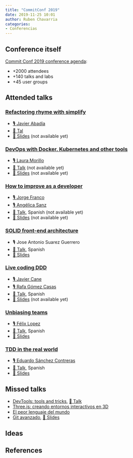 ```yaml
---
title: "CommitConf 2019"
date: 2019-11-25 10:01
author: Ruben Chavarria
categories:
- Conferencias
---
```


## Conference itself

[Commit Conf 2019 conference agenda](https://t3chfest.uc3m.es/2019/programa/):

- +2000 attendees
- +140 talks and labs
- +45 user groups

<!-- more -->

## Attended talks

### [Refactoring rhyme with simplify](https://www.koliseo.com/events/commit-2019/r4p/5106829466009600/agenda#/5690945286701056/5682927522283520)

- [🎙️ Javier Abadía](https://twitter.com/javierabadia)
- [🎥 Tal](https://www.youtube.com/watch?v=ihu6sEbWHFE&t=4617)
- [📝 Slides](link) (not available yet)

### [DevOps with Docker, Kubernetes and other tools](https://www.koliseo.com/events/commit-2019/r4p/5106829466009600/agenda#/5690945286701056/5667812190191616)

- [🎙️ Laura Morillo](https://twitter.com/Laura_Morillo)
- [🎥 Talk](link) (not available yet)
- [📝 Slides](link) (not available yet)

### [How to improve as a developer](https://www.koliseo.com/events/commit-2019/r4p/5106829466009600/agenda#/5690945286701056/5729000374665216)

- [🎙️ Jorge Franco](https://twitter.com/jfrancoleza)
- [🎙️ Angélica Sanz](link)
- [🎥 Talk](link), Spanish (not available yet)
- [📝 Slides](link) (not available yet)

### [SOLID front-end architecture](https://www.koliseo.com/events/commit-2019/r4p/5106829466009600/agenda#/5690945286701056/5702151527464960)

- 🎙️ Jose Antonio Suarez Guerrero
- [🎥 Talk](https://www.youtube.com/watch?v=xxFvMF5j99o&t=13525), Spanish
- [📝 Slides](https://speakerdeck.com/albarian/solid-frontend-architecture-do-we-need-it-yes-for-commit-conf-19)

### [Live coding DDD](https://www.koliseo.com/events/commit-2019/r4p/5106829466009600/agenda#/5137837183729664/5151916791169024)

- [🎙️ Javier Cane](https://twitter.com/JavierCane)
- [🎙️ Rafa Gómez Casas](https://twitter.com/rafaoe)
- [🎥 Talk](https://www.youtube.com/watch?v=YVxTSht-zc0&t=4180), Spanish
- [📝 Slides](link) (not available yet)

### [Unbiasing teams](https://www.koliseo.com/events/commit-2019/r4p/5106829466009600/agenda#/5137837183729664/5716886352297984)

- [🎙️ Félix Lopez](https://twitter.com/flopezluis)
- [🎥 Talk](https://www.youtube.com/watch?v=cITVtXublBg&t=13659), Spanish
- [📝 Slides](link)

### [TDD in the real world](https://www.koliseo.com/events/commit-2019/r4p/5106829466009600/agenda#/5137837183729664/5701249852768256)

- [🎙️ Eduardo Sánchez Contreras](https://twitter.com/edusanchezcon)
- [🎥 Talk](https://www.youtube.com/watch?v=cITVtXublBg&t=21272), Spanish
- [📝 Slides](link)

## Missed talks

- [DevTools: tools and tricks](https://www.koliseo.com/events/commit-2019/r4p/5106829466009600/agenda#/5137837183729664/5754544893984768),
[🎥 Talk](https://www.youtube.com/watch?v=cITVtXublBg&t=24578‬)
- [Three.js: creando entornos interactivos en 3D](https://www.koliseo.com/events/commit-2019/r4p/5106829466009600/agenda#/5137837183729664/5690357815705600)
- [El peor lenguaje del mundo](https://www.koliseo.com/events/commit-2019/r4p/5106829466009600/agenda#/5137837183729664/5640221722935296)
- [Git avanzado](https://www.koliseo.com/events/commit-2019/r4p/5106829466009600/agenda#/5137837183729664/6331844668686336),
[📝 Slides](https://www.jesusamieiro.com/wp-content/uploads/2019/11/20191123-Commit-Conf-Git-avanzado-r2.pdf)

## Ideas

## References
